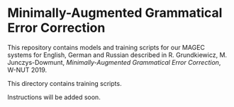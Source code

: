 # Minimally-Augmented Grammatical Error Correction

This repository contains models and training scripts for our MAGEC systems for
English, German and Russian described in R. Grundkiewicz, M. Junczys-Dowmunt,
_Minimally-Augmented Grammatical Error Correction_, W-NUT 2019.

This directory contains training scripts.

Instructions will be added soon.
